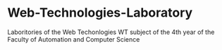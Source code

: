 # Web-Technologies-Laboratory
Laboritories of the Web Techonlogies WT subject of the 4th year of the Faculty of Automation and Computer Science 
